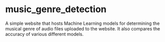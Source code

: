 # music_genre_detection
A simple website that hosts Machine Learning models for determining the musical genre of audio files uploaded to the website. It also compares the accuracy of various different models.
